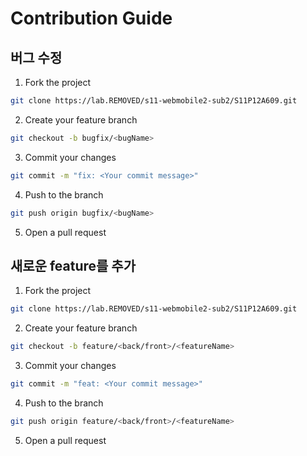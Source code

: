 # Contribution Guide
## 버그 수정
1. Fork the project 
```bash
git clone https://lab.REMOVED/s11-webmobile2-sub2/S11P12A609.git
```
2. Create your feature branch
```bash
git checkout -b bugfix/<bugName>
```
3. Commit your changes
```bash
git commit -m "fix: <Your commit message>"
```
4. Push to the branch
```bash
git push origin bugfix/<bugName>
```
5. Open a pull request

## 새로운 feature를 추가
1. Fork the project 
```bash
git clone https://lab.REMOVED/s11-webmobile2-sub2/S11P12A609.git
```
2. Create your feature branch
```bash
git checkout -b feature/<back/front>/<featureName>
```
3. Commit your changes
```bash
git commit -m "feat: <Your commit message>"
```
4. Push to the branch
```bash
git push origin feature/<back/front>/<featureName>
```
5. Open a pull request